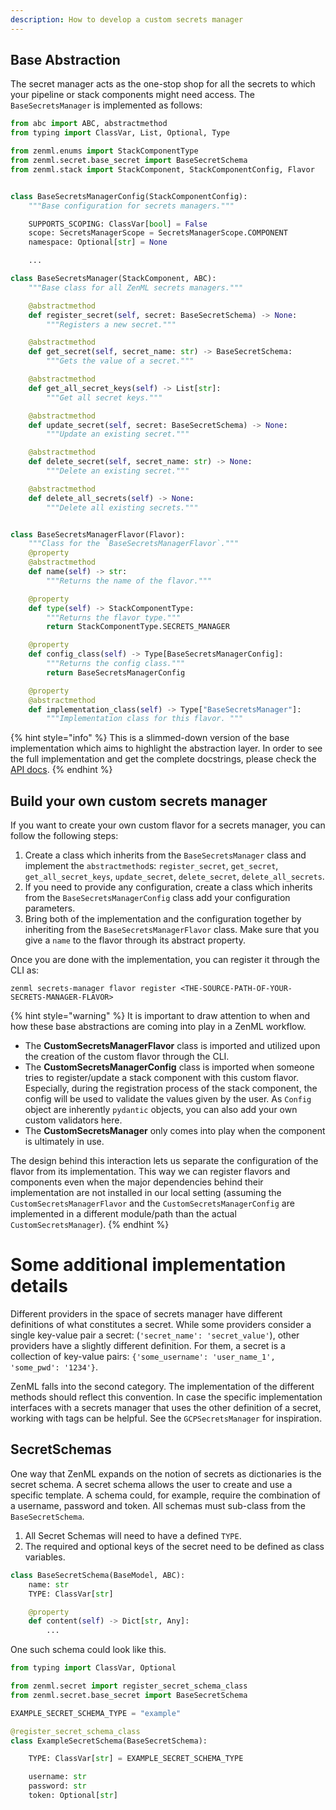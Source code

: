 ```yaml
---
description: How to develop a custom secrets manager
---
```


## Base Abstraction

The secret manager acts as the one-stop shop for all the secrets to which your 
pipeline or stack components might need access. The `BaseSecretsManager` is 
implemented as follows:

```python
from abc import ABC, abstractmethod
from typing import ClassVar, List, Optional, Type

from zenml.enums import StackComponentType
from zenml.secret.base_secret import BaseSecretSchema
from zenml.stack import StackComponent, StackComponentConfig, Flavor


class BaseSecretsManagerConfig(StackComponentConfig):
    """Base configuration for secrets managers."""

    SUPPORTS_SCOPING: ClassVar[bool] = False
    scope: SecretsManagerScope = SecretsManagerScope.COMPONENT
    namespace: Optional[str] = None

    ...

class BaseSecretsManager(StackComponent, ABC):
    """Base class for all ZenML secrets managers."""

    @abstractmethod
    def register_secret(self, secret: BaseSecretSchema) -> None:
        """Registers a new secret."""

    @abstractmethod
    def get_secret(self, secret_name: str) -> BaseSecretSchema:
        """Gets the value of a secret."""

    @abstractmethod
    def get_all_secret_keys(self) -> List[str]:
        """Get all secret keys."""

    @abstractmethod
    def update_secret(self, secret: BaseSecretSchema) -> None:
        """Update an existing secret."""

    @abstractmethod
    def delete_secret(self, secret_name: str) -> None:
        """Delete an existing secret."""

    @abstractmethod
    def delete_all_secrets(self) -> None:
        """Delete all existing secrets."""


class BaseSecretsManagerFlavor(Flavor):
    """Class for the `BaseSecretsManagerFlavor`."""
    @property
    @abstractmethod
    def name(self) -> str:
        """Returns the name of the flavor."""

    @property
    def type(self) -> StackComponentType:
        """Returns the flavor type."""
        return StackComponentType.SECRETS_MANAGER

    @property
    def config_class(self) -> Type[BaseSecretsManagerConfig]:
        """Returns the config class."""
        return BaseSecretsManagerConfig

    @property
    @abstractmethod
    def implementation_class(self) -> Type["BaseSecretsManager"]:
        """Implementation class for this flavor. """
```

{% hint style="info" %}
This is a slimmed-down version of the base implementation which aims to 
highlight the abstraction layer. In order to see the full implementation 
and get the complete docstrings, please check the [API docs](https://apidocs.zenml.io/latest/core_code_docs/core-secrets_managers/#zenml.secrets_managers.base_secrets_manager.BaseSecretsManager).
{% endhint %}

## Build your own custom secrets manager

If you want to create your own custom flavor for a secrets manager, you can 
follow the following steps:

1. Create a class which inherits from the `BaseSecretsManager` class and 
implement the `abstractmethod`s: `register_secret`, `get_secret`, 
`get_all_secret_keys`, `update_secret`, `delete_secret`, `delete_all_secrets`.
2. If you need to provide any configuration, create a class which inherits 
from the `BaseSecretsManagerConfig` class add your configuration parameters.
3. Bring both of the implementation and the configuration together by inheriting
from the `BaseSecretsManagerFlavor` class. Make sure that you give a `name`
to the flavor through its abstract property.

Once you are done with the implementation, you can register it through the CLI 
as:

```shell
zenml secrets-manager flavor register <THE-SOURCE-PATH-OF-YOUR-SECRETS-MANAGER-FLAVOR>
```

{% hint style="warning" %}
It is important to draw attention to when and how these base abstractions are 
coming into play in a ZenML workflow.

- The **CustomSecretsManagerFlavor** class is imported and utilized upon the 
creation of the custom flavor through the CLI.
- The **CustomSecretsManagerConfig** class is imported when someone tries to 
register/update a stack component with this custom flavor. Especially, 
during the registration process of the stack component, the config will be used 
to validate the values given by the user. As `Config` object are inherently 
`pydantic` objects, you can also add your own custom validators here.
- The **CustomSecretsManager** only comes into play when the component is 
ultimately in use. 

The design behind this interaction lets us separate the configuration of the 
flavor from its implementation. This way we can register flavors and components 
even when the major dependencies behind their implementation are not installed
in our local setting (assuming the `CustomSecretsManagerFlavor` and the 
`CustomSecretsManagerConfig` are implemented in a different module/path than
the actual `CustomSecretsManager`).
{% endhint %}

# Some additional implementation details

Different providers in the space of secrets manager have different definitions 
of what constitutes a secret. While some providers consider a single key-value 
pair a secret: (`'secret_name': 'secret_value'`), other providers have a slightly 
different definition. For them, a secret is a collection of key-value pairs:
`{'some_username': 'user_name_1', 'some_pwd': '1234'}`.

ZenML falls into the second category. The implementation of the different 
methods should reflect this convention. In case the specific implementation 
interfaces with a secrets manager that uses the other definition of a secret, 
working with tags can be helpful. See the `GCPSecretsManager` for inspiration.

## SecretSchemas

One way that ZenML expands on the notion of secrets as dictionaries is the 
secret schema. A secret schema allows the user to create and use a specific 
template. A schema could, for example, require the combination of a username,
password and token. All schemas must sub-class from the `BaseSecretSchema`.

1. All Secret Schemas will need to have a defined `TYPE`.
2. The required and optional keys of the secret need to be defined as class
    variables.

```python
class BaseSecretSchema(BaseModel, ABC):
    name: str
    TYPE: ClassVar[str]

    @property
    def content(self) -> Dict[str, Any]:
        ...
```

One such schema could look like this.

```python
from typing import ClassVar, Optional

from zenml.secret import register_secret_schema_class
from zenml.secret.base_secret import BaseSecretSchema

EXAMPLE_SECRET_SCHEMA_TYPE = "example"

@register_secret_schema_class
class ExampleSecretSchema(BaseSecretSchema):

    TYPE: ClassVar[str] = EXAMPLE_SECRET_SCHEMA_TYPE

    username: str
    password: str
    token: Optional[str]
```
